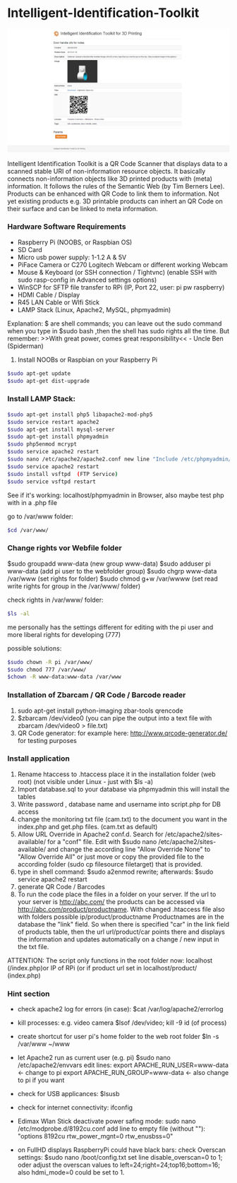 # Intelligent-Identification-Toolkit

![Intelligent Identification Toolkit Logo](/img/screen.png)

Intelligent Identification Toolkit is a QR Code Scanner that displays data to a scanned stable URI of non-information resource objects. It basically connects non-information objects like 3D printed products with (meta) information. It follows the rules of the Semantic Web (by Tim Berners Lee). Products can be enhanced with QR Code to link them to information. Not yet existing products e.g. 3D printable products can inhert an QR Code on their surface and can be linked to meta information.

### Hardware Software Requirements
- Raspberry Pi (NOOBS, or Raspbian OS)
- SD Card
- Micro usb power supply: 1-1.2 A & 5V 
- PiFace Camera or C270 Logitech Webcam or different working Webcam
- Mouse & Keyboard (or SSH connection / Tightvnc) (enable SSH with sudo rasp-config in Advanced settings options)
- WinSCP for SFTP file transfer to RPi (IP, Port 22, user: pi pw raspberry)
- HDMI Cable / Display
- R45 LAN Cable or WIfi Stick
- LAMP Stack (Linux, Apache2, MySQL, phpmyadmin)

Explanation: $ are shell commands; you can leave out the sudo command when you type in $sudo bash ,then the shell has sudo rights all the time.
But remember: >>With great power, comes great responsibility<< - Uncle Ben (Spiderman)


1. Install NOOBs or Raspbian on your Raspberry Pi
```sh
$sudo apt-get update
$sudo apt-get dist-upgrade
```

### Install LAMP Stack:
```sh
$sudo apt-get install php5 libapache2-mod-php5
$sudo service restart apache2
$sudo apt-get install mysql-server
$sudo apt-get install phpmyadmin
$sudo php5enmod mcrypt
$sudo service apache2 restart
$sudo nano /etc/apache2/apache2.conf new line "Include /etc/phpmyadmin/apache.conf" (< or apache2.conf ?????)
$sudo service apache2 restart
$sudo install vsftpd  (FTP Service)
$sudo service vsftpd restart
```
See if it's working: localhost/phpmyadmin in Browser, also maybe test php with <?php phpinfo() ?> in a .php file

go to /var/www folder: 
```sh 
$cd /var/www/
```

### Change rights vor Webfile folder

$sudo groupadd www-data (new group www-data)
$sudo adduser pi www-data (add pi user to the webfolder group)
$sudo chgrp www-data /var/www (set rights for folder)
$sudo chmod g+w /var/wwww (set read write rights for group in the /var/www/ folder)

check rights in /var/www/ folder: 
```sh 
$ls -al
```

me personally has the settings different for editing with the pi user and more liberal rights for developing (777)

possible solutions:
```sh 
$sudo chown -R pi /var/www/
$sudo chmod 777 /var/www/
$chown -R www-data:www-data /var/www
```




### Installation of Zbarcam / QR Code / Barcode reader

1. sudo apt-get install python-imaging zbar-tools qrencode
2. $zbarcam /dev/video0 (you can pipe the output into a text file with zbarcam /dev/video0 > file.txt)
3. QR Code generator: for example here: http://www.qrcode-generator.de/ for testing purposes


### Install application

1. Rename htaccess to .htaccess place it in the installation folder (web root) (not visible under Linux - just with $ls -a)
2. Import database.sql to your database via phpmyadmin this will install the tables
3. Write password , database name and username into script.php for DB access
5. change the monitoring txt file (cam.txt) to the document you want in the index.php and get.php files. (cam.txt as default)
6. Allow URL Override in Apache2 conf.d. Search for /etc/apache2/sites-available/ for a "conf" file. Edit with $sudo nano /etc/apache2/sites-available/ and change the according line "Allow Override None" to "Allow Override All" or just move or copy the provided file to the according folder (sudo cp filesource filetarget) that is provided.
7. type in shell command: $sudo a2enmod rewrite; afterwards: $sudo service apache2 restart
8. generate QR Code / Barcodes
9. To run the code place the files in a folder on your server. If the url to your server is
 http://abc.com/ the products can be accessed via http://abc.com/product/productname. With changed .htaccess file also with folders possible ip/product/productname Productnames are in the database the "link" field. So when there is specified "car" in the link field of products table, then the url url/product/car points there and displays the information and updates automatically on a change / new input in the txt file.

ATTENTION:
The script only functions in the root folder now: localhost (/index.php)or IP of RPi (or if product url set in localhost/product/ (index.php)



### Hint section
- check apache2 log for errors (in case): $cat /var/log/apache2/errorlog
- kill processes: e.g. video camera $lsof /dev/video; kill -9 id (of process)
- create shortcut for user pi's home folder to the web root folder $ln -s /var/www ~/www 
- let Apache2 run as current user (e.g. pi) $sudo nano /etc/apache2/envvars edit lines:
export APACHE_RUN_USER=www-data <- change to pi
export APACHE_RUN_GROUP=www-data <- also change to pi if you want

- check for USB applicances: $lsusb
- check for internet connectivity: ifconfig
- Edimax Wlan Stick deactivate power safing mode: sudo nano /etc/modprobe.d/8192cu.conf add line to empty file (without ""): "options 8192cu rtw_power_mgnt=0 rtw_enusbss=0"
-  on FullHD displays RaspberryPi could have black bars: check Overscan settings: $sudo nano /boot/config.txt set line disable_overscan=0 to 1; oder adjust the overscan values to left=24;right=24;top16;bottom=16; also hdmi_mode=0 could be set to 1.